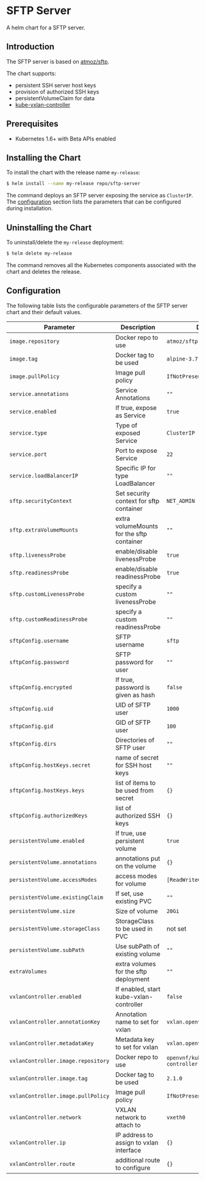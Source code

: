 # SFTP Server

A helm chart for a SFTP server.


## Introduction

The SFTP server is based on [atmoz/sftp](https://github.com/atmoz/sftp).

The chart supports:
- persistent SSH server host keys
- provision of authorized SSH keys
- persistentVolumeClaim for data
- [kube-vxlan-controller](https://github.com/openvnf/kube-vxlan-controller)


## Prerequisites

- Kubernetes 1.6+ with Beta APIs enabled


## Installing the Chart

To install the chart with the release name `my-release`:

```bash
$ helm install --name my-release repo/sftp-server
```

The command deploys an SFTP server exposing the service as `ClusterIP`. The [configuration](#configuration) section lists the parameters that can be configured during installation.


## Uninstalling the Chart

To uninstall/delete the `my-release` deployment:

```bash
$ helm delete my-release
```

The command removes all the Kubernetes components associated with the chart and deletes the release.

## Configuration

The following table lists the configurable parameters of the SFTP server chart and their default values.

|          Parameter                 |                Description                 |                   Default                   |
| -----------------------------------| ------------------------------------------ | ------------------------------------------- |
| `image.repository`                 | Docker repo to use                         | `atmoz/sftp`                                |
| `image.tag`                        | Docker tag to be used                      | `alpine-3.7`                                |
| `image.pullPolicy`                 | Image pull policy                          | `IfNotPresent`                              |
| `service.annotations`              | Service Annotations                        | `""`                                        |
| `service.enabled`                  | If true, expose as Service                 | `true`                                      |
| `service.type`                     | Type of exposed Service                    | `ClusterIP`                                 |
| `service.port`                     | Port to expose Service                     | `22`                                        |
| `service.loadBalancerIP`           | Specific IP for type LoadBalancer          | `""`                                        |
| `sftp.securityContext`             | Set security context for sftp container    | `NET_ADMIN`                                 |
| `sftp.extraVolumeMounts`           | extra volumeMounts for the sftp container  | `""`                                        |
| `sftp.livenessProbe`               | enable/disable livenessProbe               | `true`                                      |
| `sftp.readinessProbe`              | enable/disable readinessProbe              | `true`                                      |
| `sftp.customLivenessProbe`         | specify a custom livenessProbe             | `""`                                        |
| `sftp.customReadinessProbe`        | specify a custom readinessProbe            | `""`                                        |
| `sftpConfig.username`              | SFTP username                              | `sftp`                                      |
| `sftpConfig.password`              | SFTP password for user                     | `""`                                        |
| `sftpConfig.encrypted`             | If true, password is given as hash         | `false`                                     |
| `sftpConfig.uid`                   | UID of SFTP user                           | `1000`                                      |
| `sftpConfig.gid`                   | GID of SFTP user                           | `100`                                       |
| `sftpConfig.dirs`                  | Directories of SFTP user                   | `""`                                        |
| `sftpConfig.hostKeys.secret`       | name of secret for SSH host keys           | `""`                                        |
| `sftpConfig.hostKeys.keys`         | list of items to be used from secret       | `{}`                                        |
| `sftpConfig.authorizedKeys`        | list of authorized SSH keys                | `{}`                                        |
| `persistentVolume.enabled`         | If true, use persistent volume             | `true`                                      |
| `persistentVolume.annotations`     | annotations put on the volume              | `{}`                                        |
| `persistentVolume.accessModes`     | access modes for volume                    | `[ReadWriteOnce]`                           |
| `persistentVolume.existingClaim`   | If set, use existing PVC                   | `""`                                        |
| `persistentVolume.size`            | Size of volume                             | `20Gi`                                      |
| `persistentVolume.storageClass`    | StorageClass to be used in PVC             | not set                                     |
| `persistentVolume.subPath`         | Use subPath of existing volume             | `""`                                        |
| `extraVolumes`                     | extra volumes for the sftp deployment      | `""`                                        |
| `vxlanController.enabled`          | If enabled, start kube-vxlan-controller    | `false`                                     |
| `vxlanController.annotationKey`    | Annotation name to set for vxlan           | `vxlan.openvnf.org/networks`                |
| `vxlanController.metadataKey`      | Metadata key to set for vxlan              | `vxlan.openvnf.org`                         |
| `vxlanController.image.repository` | Docker repo to use                         | `openvnf/kube-vxlan-controller-agent`       |
| `vxlanController.image.tag`        | Docker tag to be used                      | `2.1.0`                                     |
| `vxlanController.image.pullPolicy` | Image pull policy                          | `IfNotPresent`                              |
| `vxlanController.network`          | VXLAN network to attach to                 | `vxeth0`                                    |
| `vxlanController.ip`               | IP address to assign to vxlan interface    | `{}`                                        |
| `vxlanController.route`            | additional route to configure              | `{}`                                        |
